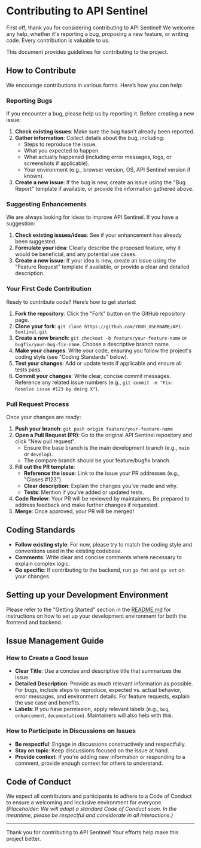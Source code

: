 # Contributing to API Sentinel

First off, thank you for considering contributing to API Sentinel! We welcome any help, whether it's reporting a bug, proposing a new feature, or writing code. Every contribution is valuable to us.

This document provides guidelines for contributing to the project.

## How to Contribute

We encourage contributions in various forms. Here’s how you can help:

### Reporting Bugs
If you encounter a bug, please help us by reporting it. Before creating a new issue:
1. **Check existing issues**: Make sure the bug hasn't already been reported.
2. **Gather information**: Collect details about the bug, including:
    - Steps to reproduce the issue.
    - What you expected to happen.
    - What actually happened (including error messages, logs, or screenshots if applicable).
    - Your environment (e.g., browser version, OS, API Sentinel version if known).
3. **Create a new issue**: If the bug is new, create an issue using the "Bug Report" template if available, or provide the information gathered above.

### Suggesting Enhancements
We are always looking for ideas to improve API Sentinel. If you have a suggestion:
1. **Check existing issues/ideas**: See if your enhancement has already been suggested.
2. **Formulate your idea**: Clearly describe the proposed feature, why it would be beneficial, and any potential use cases.
3. **Create a new issue**: If your idea is new, create an issue using the "Feature Request" template if available, or provide a clear and detailed description.

### Your First Code Contribution
Ready to contribute code? Here’s how to get started:
1. **Fork the repository**: Click the "Fork" button on the GitHub repository page.
2. **Clone your fork**: `git clone https://github.com/YOUR_USERNAME/API-Sentinel.git`
3. **Create a new branch**: `git checkout -b feature/your-feature-name` or `bugfix/your-bug-fix-name`. Choose a descriptive branch name.
4. **Make your changes**: Write your code, ensuring you follow the project's coding style (see "Coding Standards" below).
5. **Test your changes**: Add or update tests if applicable and ensure all tests pass.
6. **Commit your changes**: Write clear, concise commit messages. Reference any related issue numbers (e.g., `git commit -m "Fix: Resolve issue #123 by doing X"`).

### Pull Request Process
Once your changes are ready:
1. **Push your branch**: `git push origin feature/your-feature-name`
2. **Open a Pull Request (PR)**: Go to the original API Sentinel repository and click "New pull request".
    - Ensure the base branch is the main development branch (e.g., `main` or `develop`).
    - The compare branch should be your feature/bugfix branch.
3. **Fill out the PR template**:
    - **Reference the issue**: Link to the issue your PR addresses (e.g., "Closes #123").
    - **Clear description**: Explain the changes you've made and why.
    - **Tests**: Mention if you've added or updated tests.
4. **Code Review**: Your PR will be reviewed by maintainers. Be prepared to address feedback and make further changes if requested.
5. **Merge**: Once approved, your PR will be merged!

## Coding Standards
- **Follow existing style**: For now, please try to match the coding style and conventions used in the existing codebase.
- **Comments**: Write clear and concise comments where necessary to explain complex logic.
- **Go specific**: If contributing to the backend, run `go fmt` and `go vet` on your changes.

## Setting up your Development Environment
Please refer to the "Getting Started" section in the [README.md](README.md) for instructions on how to set up your development environment for both the frontend and backend.

## Issue Management Guide

### How to Create a Good Issue
- **Clear Title**: Use a concise and descriptive title that summarizes the issue.
- **Detailed Description**: Provide as much relevant information as possible. For bugs, include steps to reproduce, expected vs. actual behavior, error messages, and environment details. For feature requests, explain the use case and benefits.
- **Labels**: If you have permission, apply relevant labels (e.g., `bug`, `enhancement`, `documentation`). Maintainers will also help with this.

### How to Participate in Discussions on Issues
- **Be respectful**: Engage in discussions constructively and respectfully.
- **Stay on topic**: Keep discussions focused on the issue at hand.
- **Provide context**: If you're adding new information or responding to a comment, provide enough context for others to understand.

## Code of Conduct
We expect all contributors and participants to adhere to a Code of Conduct to ensure a welcoming and inclusive environment for everyone.
*(Placeholder: We will adopt a standard Code of Conduct soon. In the meantime, please be respectful and considerate in all interactions.)*

---

Thank you for contributing to API Sentinel! Your efforts help make this project better.
